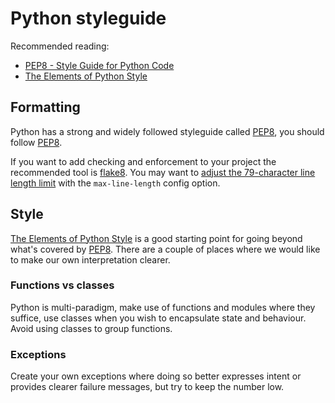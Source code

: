 # Python styleguide

Recommended reading:

* [PEP8 - Style Guide for Python Code](https://www.python.org/dev/peps/pep-0008/)
* [The Elements of Python Style](https://github.com/amontalenti/elements-of-python-style)

## Formatting

Python has a strong and widely followed styleguide called [PEP8], you should follow [PEP8].

If you want to add checking and enforcement to your project the recommended tool is [flake8]. You may want to 
[adjust the 79-character line length limit][flake8-config] with the `max-line-length` config option.

[PEP8]: https://www.python.org/dev/peps/pep-0008/
[flake8]: https://flake8.readthedocs.org
[flake8-config]: https://flake8.readthedocs.org/en/latest/config.html

## Style

[The Elements of Python Style][TEPS] is a good starting point for going beyond what's covered by [PEP8]. There are a
couple of places where we would like to make our own interpretation clearer.

[TEPS]: https://github.com/amontalenti/elements-of-python-style

### Functions vs classes

Python is multi-paradigm, make use of functions and modules where they suffice, use classes when you wish to 
encapsulate state and behaviour. Avoid using classes to group functions.

### Exceptions

Create your own exceptions where doing so better expresses intent or provides clearer failure messages, but try to keep
the number low.